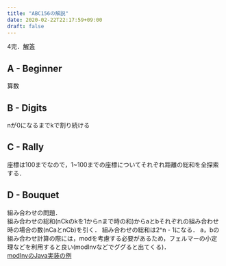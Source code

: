 ```yaml
---
title: "ABC156の解説"
date: 2020-02-22T22:17:59+09:00
draft: false
---
```


4完．[解答](https://github.com/T45K/kyopuro/tree/master/ABC156)

## A - Beginner
算数

## B - Digits
nが0になるまでkで割り続ける

## C - Rally
座標は100までなので，1~100までの座標についてそれぞれ距離の総和を全探索する．

## D - Bouquet
組み合わせの問題．<br>
組み合わせの総和(nCkのkを1からnまで時の和)からaとbそれぞれの組み合わせ時の場合の数(nCaとnCb)を引く．
組み合わせの総和は2^n - 1になる．
a，bの組み合わせ計算の際には，modを考慮する必要があるため，フェルマーの小定理などを利用すると良い(modInvなどでググると出てくる)．<br>
[modInvのJava実装の例](https://github.com/T45K/kyopuro/blob/master/util/Utility.java#L360-L390)
